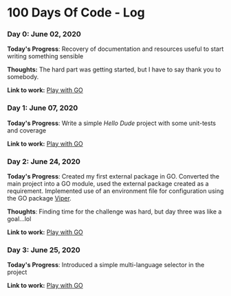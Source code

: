 # 100 Days Of Code - Log

### Day 0: June 02, 2020

**Today's Progress**: Recovery of documentation and resources useful to start writing something sensible

**Thoughts:** The hard part was getting started, but I have to say thank you to somebody.

**Link to work:** [Play with GO](https://github.com/Androide79/play-with-go)

### Day 1: June 07, 2020

**Today's Progress**: Write a simple *Hello Dude* project with some unit-tests and coverage

**Link to work:** [Play with GO](https://github.com/Androide79/play-with-go)

### Day 2: June 24, 2020

**Today's Progress**: Created my first external package in GO. Converted the main project into a GO module, used the external package created as a requirement. Implemented use of an environment file for configuration using the GO package [Viper](https://github.com/spf13/viper).

**Thoughts**: Finding time for the challenge was hard, but day three was like a goal...lol

**Link to work:** [Play with GO](https://github.com/Androide79/play-with-go)

### Day 3: June 25, 2020

**Today's Progress**: Introduced a simple multi-language selector in the project

**Link to work:** [Play with GO](https://github.com/Androide79/play-with-go)